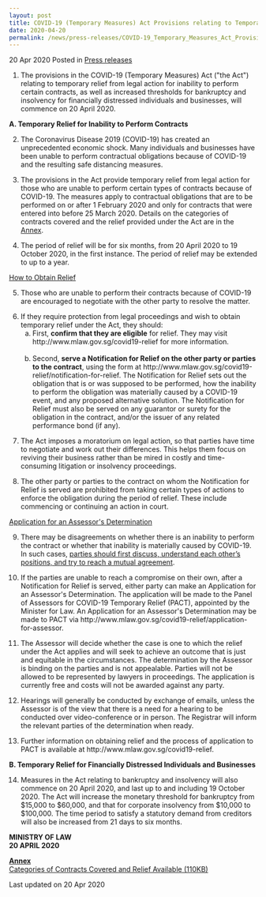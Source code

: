 ```yaml
---
layout: post
title: COVID-19 (Temporary Measures) Act Provisions relating to Temporary Reliefs to Commence on 20 April 2020
date: 2020-04-20
permalink: /news/press-releases/COVID-19_Temporary_Measures_Act_Provisions_relating_to_Temporary_Reliefs_to_Commence_on_20_April_2020
---
```


20 Apr 2020 Posted in [Press releases](/news/press-releases)

1.  The provisions in the COVID-19 (Temporary Measures) Act ("the Act") relating to temporary relief from legal action for inability to perform certain contracts, as well as increased thresholds for bankruptcy and insolvency for financially distressed individuals and businesses, will commence on 20 April 2020.

**A.	Temporary Relief for Inability to Perform Contracts**

2.  The Coronavirus Disease 2019 (COVID-19) has created an unprecedented economic shock. Many individuals and businesses have been unable to perform contractual obligations because of COVID-19 and the resulting safe distancing measures.

3.  The provisions in the Act provide temporary relief from legal action for those who are unable to perform certain types of contracts because of COVID-19. The measures apply to contractual obligations that are to be performed on or after 1 February 2020 and only for contracts that were entered into before 25 March 2020. Details on the categories of contracts covered and the relief provided under the Act are in the <u>Annex</u>.

4.  The period of relief will be for six months, from 20 April 2020 to 19 October 2020, in the first instance. The period of relief may be extended to up to a year.

<u>How to Obtain Relief</u>

5.  Those who are unable to perform their contracts because of COVID-19 are encouraged to negotiate with the other party to resolve the matter.

<ol start="6">
<li>If they require protection from legal proceedings and wish to obtain temporary relief under the Act, they should:

<ol style="list-style-type: lower-alpha">
<li>First, <b>confirm that they are eligible</b> for relief. They may visit http://www.mlaw.gov.sg/covid19-relief for more information.</li>
<br>
<li> Second, <b>serve a Notification for Relief on the other party or parties to the contract</b>, using the form at http://www.mlaw.gov.sg/covid19-relief/notification-for-relief. The Notification for Relief sets out the obligation that is or was supposed to be performed, how the inability to perform the obligation was materially caused by a COVID-19 event, and any proposed alternative solution. The Notification for Relief must also be served on any guarantor or surety for the obligation in the contract, and/or the issuer of any related performance bond (if any).</li>
</ol>
</li></ol>

<ol start="7">
<li>The Act imposes a moratorium on legal action, so that parties have time to negotiate and work out their differences. This helps them focus on reviving their business rather than be mired in costly and time-consuming litigation or insolvency proceedings.</li>
</ol>

<ol start="8">
<li>The other party or parties to the contract on whom the Notification for Relief is served are prohibited from taking certain types of actions to enforce the obligation during the period of relief. These include commencing or continuing an action in court.</li>
</ol>

<u>Application for an Assessor's Determination</u>

<ol start="9">
<li>There may be disagreements on whether there is an inability to perform the contract or whether that inability is materially caused by COVID-19. In such cases, <u>parties should first discuss, understand each other’s positions, and try to reach a mutual agreement</u>.</li>
</ol>

<ol start="10">
<li>If the parties are unable to reach a compromise on their own, after a Notification for Relief is served, either party can make an Application for an Assessor's Determination. The application will be made to the Panel of Assessors for COVID-19 Temporary Relief (PACT), appointed by the Minister for Law. An Application for an Assessor's Determination may be made to PACT via http://www.mlaw.gov.sg/covid19-relief/application-for-assessor.</li>
</ol>

<ol start="11">
<li>The Assessor will decide whether the case is one to which the relief under the Act applies and will seek to achieve an outcome that is just and equitable in the circumstances. The determination by the Assessor is binding on the parties and is not appealable. Parties will not be allowed to be represented by lawyers in proceedings. The application is currently free and costs will not be awarded
against any party.</li>
</ol>

<ol start="12">
<li>Hearings will generally be conducted by exchange of emails, unless the Assessor is of the view that there is a need for a hearing to be conducted over video-conference or in person. The Registrar will inform the relevant parties of the determination when ready.</li>
</ol>

<ol start="13">
<li>Further information on obtaining relief and the process of application to PACT is available at http://www.mlaw.gov.sg/covid19-relief.</li>
</ol>

**B.	Temporary Relief for Financially Distressed Individuals and Businesses**

<ol start="14">
<li>Measures in the Act relating to bankruptcy and insolvency will also commence on 20 April 2020, and last up to and including 19 October 2020. The Act will increase the monetary threshold for bankruptcy from $15,000 to $60,000, and that for corporate insolvency from $10,000 to $100,000. The time period to satisfy a statutory demand from creditors will also be increased from 21 days to six months.</li>
</ol>


<b>MINISTRY OF LAW
<br>
20 APRIL 2020</b>

**<u>Annex</u>**
<br>
[Categories of Contracts Covered and Relief Available (110KB)](/files/news/press-releases/2020/4/Annex_Commencement_of_COVID-19_(Temporary_Measures)_Act.pdf)
<br>

<p class="right-side-updated">Last updated on 20 Apr 2020</p>
